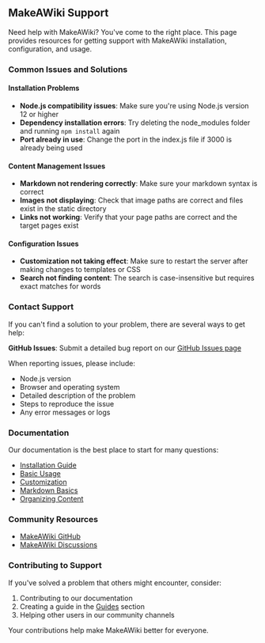 ## MakeAWiki Support

Need help with MakeAWiki? You've come to the right place. This page provides resources for getting support with MakeAWiki installation, configuration, and usage.

### Common Issues and Solutions

#### Installation Problems

- **Node.js compatibility issues**: Make sure you're using Node.js version 12 or higher
- **Dependency installation errors**: Try deleting the node_modules folder and running `npm install` again
- **Port already in use**: Change the port in the index.js file if 3000 is already being used

#### Content Management Issues

- **Markdown not rendering correctly**: Make sure your markdown syntax is correct
- **Images not displaying**: Check that image paths are correct and files exist in the static directory
- **Links not working**: Verify that your page paths are correct and the target pages exist

#### Configuration Issues

- **Customization not taking effect**: Make sure to restart the server after making changes to templates or CSS
- **Search not finding content**: The search is case-insensitive but requires exact matches for words

### Contact Support

If you can't find a solution to your problem, there are several ways to get help:

**GitHub Issues**: Submit a detailed bug report on our [GitHub Issues page](https://github.com/crizmo/MakeAWiki/issues)

When reporting issues, please include:

- Node.js version
- Browser and operating system
- Detailed description of the problem
- Steps to reproduce the issue
- Any error messages or logs

### Documentation

Our documentation is the best place to start for many questions:

- [Installation Guide](/installation)
- [Basic Usage](/usage)
- [Customization](/customization)
- [Markdown Basics](/guides/markdown-basics)
- [Organizing Content](/guides/organizing-content)

### Community Resources

- [MakeAWiki GitHub](https://github.com/crizmo/MakeAWiki)
- [MakeAWiki Discussions](https://github.com/crizmo/MakeAWiki/discussions)

### Contributing to Support

If you've solved a problem that others might encounter, consider:

1. Contributing to our documentation
2. Creating a guide in the [Guides](/guides) section
3. Helping other users in our community channels

Your contributions help make MakeAWiki better for everyone.

